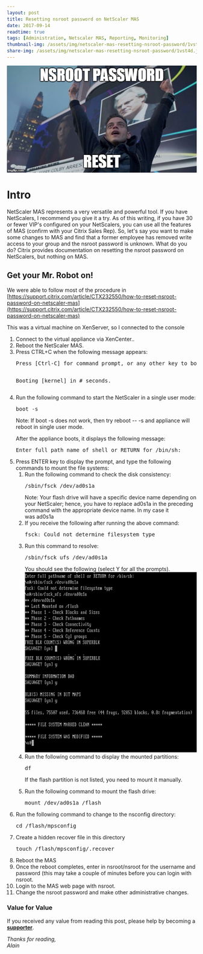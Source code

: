 ```yaml
---
layout: post
title: Resetting nsroot password on NetScaler MAS
date: 2017-09-14
readtime: true
tags: [Administration, Netscaler MAS, Reporting, Monitoring]
thumbnail-img: /assets/img/netscaler-mas-resetting-nsroot-password/1vst4d.jpg
share-img: /assets/img/netscaler-mas-resetting-nsroot-password/1vst4d.jpg
---
```

![mrrobot](/assets/img/netscaler-mas-resetting-nsroot-password/1vst4d.jpg)

# Intro #

NetScaler MAS represents a very versatile and powerful tool. If you have NetScalers, I recommend you give it a try. As of this writing, if you have 30 or fewer VIP's configured on your NetScalers, you can use all the features of MAS (confirm with your Citrix Sales Rep). So, let's say you want to make some changes to MAS and find that a former employee has removed write access to your group and the nsroot password is unknown. What do you do? Citrix provides documentation on resetting the nsroot password on NetScalers, but nothing on MAS.

## Get your Mr. Robot on! ##

We were able to follow most of the procedure in [https://support.citrix.com/article/CTX232550/how-to-reset-nsroot-password-on-netscaler-mas](https://support.citrix.com/article/CTX232550/how-to-reset-nsroot-password-on-netscaler-mas)

This was a virtual machine on XenServer, so I connected to the console
<ol id="task_0FB7BEDEBF1342E784A473609A655695__steps_E895BA18FBE14D45835F25C6269DA707" class="ol steps">
	<li id="task_0FB7BEDEBF1342E784A473609A655695__step_D817E9AFFEAB4D0A86D06A334089380F" class="li step"><span class="ph cmd">Connect to the virtual appliance via XenCenter..</span></li>
	<li class="li step">Reboot the NetScaler MAS.</li>
	<li id="task_0FB7BEDEBF1342E784A473609A655695__step_EC7D95EF3703454EBDCB633F9601DF53" class="li step"><span class="ph cmd">Press <span class="ph uicontrol">CTRL+C</span> when the following message appears:</span>
<pre class="p">Press [Ctrl-C] for command prompt, or any other key to boot immediately.

Booting [kernel] in # seconds.</pre>
</li>
	<li id="task_0FB7BEDEBF1342E784A473609A655695__step_13713B9DB65B4743B486A7EAB605C48B" class="li step"><span class="ph cmd">Run the following command to start the NetScaler in a single user mode:</span>
<pre class="p"><span class="ph uicontrol">boot -s</span></pre>
<div class="p">
<div class="note note"><span class="notetitle">Note:</span> If <span class="ph uicontrol">boot -s</span> does not work, then try <span class="ph uicontrol">reboot -- -s</span> and appliance will reboot in single user mode.</div>
</div>
<p id="task_0FB7BEDEBF1342E784A473609A655695__p_2BC1A31CDD184588AC5562966CDF0202" class="p">After the appliance boots, it displays the following message:</p>

<pre id="task_0FB7BEDEBF1342E784A473609A655695__p_3302318F383149FDB4134C95EA07606F" class="p">Enter full path name of shell or RETURN for /bin/sh:</pre>
</li>
	<li id="task_0FB7BEDEBF1342E784A473609A655695__step_2C4C97BD32A44D919875BEA2041C55F0" class="li step"><span class="ph cmd">Press ENTER key to display the prompt, and type the following commands to mount the file systems:</span>
<ol id="task_0FB7BEDEBF1342E784A473609A655695__substeps_15CAD745FBCF4FC79BF6DBA3A90137AE" class="ol substeps">
	<li id="task_0FB7BEDEBF1342E784A473609A655695__substep_4CFE3AD1D9734D80A49FCD098BC29D57" class="li substep"><span class="ph cmd">Run the following command to check the disk consistency:</span>
<pre class="p"><span class="ph uicontrol">/sbin/fsck /dev/ad0s1a</span></pre>
<div class="p">
<div class="note note"><span class="notetitle">Note:</span> Your flash drive will have a specific device name depending on your NetScaler; hence, you have to replace <span class="ph uicontrol">ad0s1a</span> in the preceding command with the appropriate device name. In my case it was <span class="ph uicontrol">ad0s1a</span></div>
</div>
<div></div></li>
	<li>If you receive the following after running the above command:
<pre>fsck: Could not determine filesystem type</pre>
</li>
	<li>Run this command to resolve:
<pre>/sbin/fsck_ufs /dev/ad0s1a</pre>
You should see the following (select Y for all the prompts).
<img class="alignnone size-full wp-image-3519" src="/assets/img/netscaler-mas-resetting-nsroot-password/nsroot1.png" alt="nsroot1" width="721" height="478" /></li>
	<li id="task_0FB7BEDEBF1342E784A473609A655695__substep_25BFEA9456AF43258900F8936A2951BB" class="li substep"><span class="ph cmd">Run the following command to display the mounted partitions:</span>
<pre class="p"><span class="ph uicontrol">df</span></pre>
<p class="p">If the flash partition is not listed, you need to mount it manually.</p>
</li>
	<li id="task_0FB7BEDEBF1342E784A473609A655695__substep_58BDBC0520DC4086B8D4A12C211B2950" class="li substep"><span class="ph cmd">Run the following command to mount the flash drive:</span>
<pre class="p"><span class="ph uicontrol">mount /dev/ad0s1a /flash</span></pre>
</li>
</ol>
</li>
	<li id="task_0FB7BEDEBF1342E784A473609A655695__step_CB656213BCE04C33AAE404E295051BF5" class="li substep"><span class="ph cmd">Run the following command to change to the nsconfig directory:</span>
<pre class="p"><span class="ph uicontrol">cd /flash/mpsconfig</span></pre>
</li>
	<li>Create a hidden recover file in this directory
<pre>touch /flash/mpsconfig/.recover</pre>
</li>
	<li>Reboot the MAS</li>
	<li>Once the reboot completes, enter in nsroot/nsroot for the username and password (this may take a couple of minutes before you can login with nsroot.</li>
	<li>Login to the MAS web page with nsroot.</li>
	<li>Change the nsroot password and make other administrative changes.</li>
</ol>

### Value for Value
If you received any value from reading this post, please help by becoming a [**supporter**](https://www.paypal.com/donate?hosted_button_id=73HNLGA2SGLLU).

*Thanks for reading,*  
*Alain*